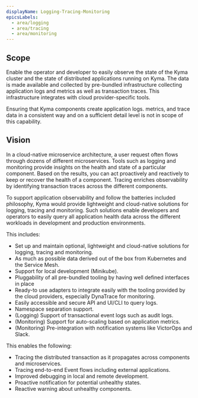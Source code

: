 ```yaml
---
displayName: Logging-Tracing-Monitoring
epicsLabels:
  - area/logging
  - area/tracing
  - area/monitoring
---
```


 ## Scope
Enable the operator and developer to easily observe the state of the Kyma cluster and the state of distributed applications running on Kyma. The data is made available and collected by pre-bundled infrastructure collecting application logs and metrics as well as transaction traces. This infrastructure integrates with cloud provider-specific tools.

Ensuring that Kyma components create application logs. metrics, and trace data in a consistent way and on a sufficient detail level is not in scope of this capability.

 ## Vision
In a cloud-native microservice architecture, a user request often flows through dozens of different microservices. Tools such as logging and monitoring provide insights on the health and state of a particular component. Based on the results, you can act proactively and reactively to keep or recover the health of a component. Tracing enriches observability by identifying transaction traces across the different components.

To support application observability and follow the batteries included philosophy, Kyma would provide lightweight and cloud-native solutions for logging, tracing and monitoring. Such solutions enable developers and operators to easily query all application health data across the different workloads in development and production environments.

This includes:
* Set up and maintain optional, lightweight and cloud-native solutions for logging, tracing and monitoring.
* As much as possible data derived out of the box from Kubernetes and the Service Mesh.
* Support for local development (Minikube).
* Pluggability of all pre-bundled tooling by having well defined interfaces in place
* Ready-to use adapters to integrate easily with the tooling provided by the cloud providers, especially DynaTrace for monitoring.
* Easily accessible and secure API and UI/CLI to query logs.
* Namespace separation support.
* (Logging) Support of transactional event logs such as audit logs.
* (Monitoring) Support for auto-scaling based on application metrics.
* (Monitoring) Pre-integration with notification systems like VictorOps and Slack.

This enables the following:
* Tracing the distributed transaction as it propagates across components and microservices.
* Tracing end-to-end Event flows including external applications.
* Improved debugging in local and remote development.
* Proactive notification for potential unhealthy states.
* Reactive warning about unhealthy components.

